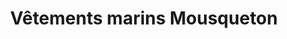 ---
title: "Vêtements marins Mousqueton"
url: /plescop/vetements-marins-mousqueton/
shop: vêtements
---